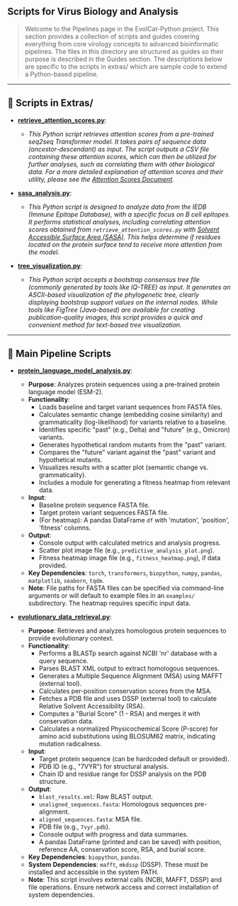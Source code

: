 ## Scripts for Virus Biology and Analysis

> Welcome to the Pipelines page in the EvolCat-Python project. This section provides a collection of scripts and guides covering everything from core virology concepts to advanced bioinformatic pipelines. The files in this directory are structured as guides so their purpose is described in the Guides section. The descriptions below are specific to the scripts in extras/ which are sample code to extend a Python-based pipeline.
---

## 📖 Scripts in Extras/

*   [**retrieve_attention_scores.py**](./extras/retrieve_attention_scores.py):
    *   *This Python script retrieves attention scores from a pre-trained seq2seq Transformer model. It takes pairs of sequence data (ancestor-descendant) as input. The script outputs a CSV file containing these attention scores, which can then be utilized for further analyses, such as correlating them with other biological data. For a more detailed explanation of attention scores and their utility, please see the [Attention Scores Document](attention_scores.md).*
	
*   [**sasa_analysis.py**](./extras/sasa_analysis.py):
    *   *This Python script is designed to analyze data from the IEDB (Immune Epitope Database), with a specific focus on B cell epitopes. It performs statistical analyses, including correlating attention scores obtained from `retrieve_attention_scores.py` with [Solvent Accessible Surface Area (SASA)](SASA.md). This helps determine if residues located on the protein surface tend to receive more attention from the model.*
	
*   [**tree_visualization.py**](./extras/tree_visualization.py):
    *   *This Python script accepts a bootstrap consensus tree file (commonly generated by tools like IQ-TREE) as input. It generates an ASCII-based visualization of the phylogenetic tree, clearly displaying bootstrap support values on the internal nodes. While tools like FigTree (Java-based) are available for creating publication-quality images, this script provides a quick and convenient method for text-based tree visualization.*

---
## 🧬 Main Pipeline Scripts

*   [**protein_language_model_analysis.py**](./protein_language_model_analysis.py):
    *   **Purpose**: Analyzes protein sequences using a pre-trained protein language model (ESM-2).
    *   **Functionality**:
        *   Loads baseline and target variant sequences from FASTA files.
        *   Calculates semantic change (embedding cosine similarity) and grammaticality (log-likelihood) for variants relative to a baseline.
        *   Identifies specific "past" (e.g., Delta) and "future" (e.g., Omicron) variants.
        *   Generates hypothetical random mutants from the "past" variant.
        *   Compares the "future" variant against the "past" variant and hypothetical mutants.
        *   Visualizes results with a scatter plot (semantic change vs. grammaticality).
        *   Includes a module for generating a fitness heatmap from relevant data.
    *   **Input**:
        *   Baseline protein sequence FASTA file.
        *   Target protein variant sequences FASTA file.
        *   (For heatmap): A pandas DataFrame `df` with 'mutation', 'position', 'fitness' columns.
    *   **Output**:
        *   Console output with calculated metrics and analysis progress.
        *   Scatter plot image file (e.g., `predictive_analysis_plot.png`).
        *   Fitness heatmap image file (e.g., `fitness_heatmap.png`), if data provided.
    *   **Key Dependencies**: `torch`, `transformers`, `biopython`, `numpy`, `pandas`, `matplotlib`, `seaborn`, `tqdm`.
    *   **Note**: File paths for FASTA files can be specified via command-line arguments or will default to example files in an `examples/` subdirectory. The heatmap requires specific input data.

*   [**evolutionary_data_retrieval.py**](./evolutionary_data_retrieval.py):
    *   **Purpose**: Retrieves and analyzes homologous protein sequences to provide evolutionary context.
    *   **Functionality**:
        *   Performs a BLASTp search against NCBI 'nr' database with a query sequence.
        *   Parses BLAST XML output to extract homologous sequences.
        *   Generates a Multiple Sequence Alignment (MSA) using MAFFT (external tool).
        *   Calculates per-position conservation scores from the MSA.
        *   Fetches a PDB file and uses DSSP (external tool) to calculate Relative Solvent Accessibility (RSA).
        *   Computes a "Burial Score" (1 - RSA) and merges it with conservation data.
        *   Calculates a normalized Physicochemical Score (P-score) for amino acid substitutions using BLOSUM62 matrix, indicating mutation radicalness.
    *   **Input**:
        *   Target protein sequence (can be hardcoded default or provided).
        *   PDB ID (e.g., "7VYR") for structural analysis.
        *   Chain ID and residue range for DSSP analysis on the PDB structure.
    *   **Output**:
        *   `blast_results.xml`: Raw BLAST output.
        *   `unaligned_sequences.fasta`: Homologous sequences pre-alignment.
        *   `aligned_sequences.fasta`: MSA file.
        *   PDB file (e.g., `7vyr.pdb`).
        *   Console output with progress and data summaries.
        *   A pandas DataFrame (printed and can be saved) with position, reference AA, conservation score, RSA, and burial score.
    *   **Key Dependencies**: `biopython`, `pandas`.
    *   **System Dependencies**: `mafft`, `mkdssp` (DSSP). These must be installed and accessible in the system PATH.
    *   **Note**: This script involves external calls (NCBI, MAFFT, DSSP) and file operations. Ensure network access and correct installation of system dependencies.
